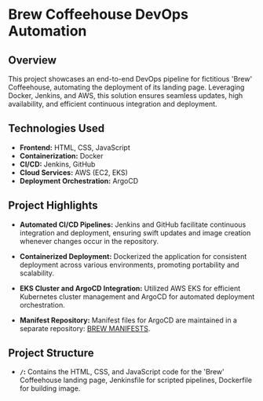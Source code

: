 # Brew Coffeehouse DevOps Automation

## Overview

This project showcases an end-to-end DevOps pipeline for fictitious 'Brew' Coffeehouse, automating the deployment of its landing page. Leveraging Docker, Jenkins, and AWS, this solution ensures seamless updates, high availability, and efficient continuous integration and deployment.

## Technologies Used

- **Frontend:** HTML, CSS, JavaScript
- **Containerization:** Docker
- **CI/CD:** Jenkins, GitHub
- **Cloud Services:** AWS (EC2, EKS)
- **Deployment Orchestration:** ArgoCD

## Project Highlights

- **Automated CI/CD Pipelines:** Jenkins and GitHub facilitate continuous integration and deployment, ensuring swift updates and image creation whenever changes occur in the repository.
  
- **Containerized Deployment:** Dockerized the application for consistent deployment across various environments, promoting portability and scalability.

- **EKS Cluster and ArgoCD Integration:** Utilized AWS EKS for efficient Kubernetes cluster management and ArgoCD for automated deployment orchestration.

- **Manifest Repository:** Manifest files for ArgoCD are maintained in a separate repository: [BREW MANIFESTS](https://github.com/kstubh9/brew_manifests).

## Project Structure

- **`/`:** Contains the HTML, CSS, and JavaScript code for the 'Brew' Coffeehouse landing page, Jenkinsfile for scripted pipelines, Dockerfile for building image.



